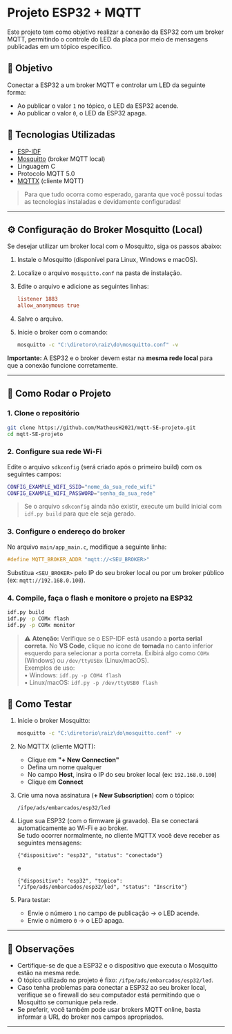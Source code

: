 # Projeto ESP32 + MQTT

Este projeto tem como objetivo realizar a conexão da ESP32 com um broker MQTT, permitindo o controle do LED da placa por meio de mensagens publicadas em um tópico específico.

## 🎯 Objetivo

Conectar a ESP32 a um broker MQTT e controlar um LED da seguinte forma:

- Ao publicar o valor `1` no tópico, o LED da ESP32 acende.
- Ao publicar o valor `0`, o LED da ESP32 apaga.

## 🧰 Tecnologias Utilizadas

- [ESP-IDF](https://docs.espressif.com/projects/esp-idf/en/latest/)
- [Mosquitto](https://mosquitto.org/) (broker MQTT local)
- Linguagem C
- Protocolo MQTT 5.0
- [MQTTX](https://mqttx.app/) (cliente MQTT)
> Para que tudo ocorra como esperado, garanta que você possui todas as tecnologias instaladas e devidamente configuradas!
---

## ⚙️ Configuração do Broker Mosquitto (Local)

Se desejar utilizar um broker local com o Mosquitto, siga os passos abaixo:

1. Instale o Mosquitto (disponível para Linux, Windows e macOS).
2. Localize o arquivo `mosquitto.conf` na pasta de instalação.
3. Edite o arquivo e adicione as seguintes linhas:

   ```conf
   listener 1883
   allow_anonymous true
   ```

4. Salve o arquivo.
5. Inicie o broker com o comando:

   ```bash
   mosquitto -c "C:\diretoro\raiz\do\mosquitto.conf" -v
   ```

**Importante:** A ESP32 e o broker devem estar na **mesma rede local** para que a conexão funcione corretamente.

---

## 🚀 Como Rodar o Projeto

### 1. Clone o repositório

```bash
git clone https://github.com/MatheusH2021/mqtt-SE-projeto.git
cd mqtt-SE-projeto
```

### 2. Configure sua rede Wi-Fi

Edite o arquivo `sdkconfig` (será criado após o primeiro build) com os seguintes campos:

```bash
CONFIG_EXAMPLE_WIFI_SSID="nome_da_sua_rede_wifi"
CONFIG_EXAMPLE_WIFI_PASSWORD="senha_da_sua_rede"
```

> Se o arquivo `sdkconfig` ainda não existir, execute um build inicial com `idf.py build` para que ele seja gerado.

### 3. Configure o endereço do broker

No arquivo `main/app_main.c`, modifique a seguinte linha:

```c
#define MQTT_BROKER_ADDR "mqtt://<SEU_BROKER>"
```

Substitua `<SEU_BROKER>` pelo IP do seu broker local ou por um broker público (ex: `mqtt://192.168.0.100`).

### 4. Compile, faça o flash e monitore o projeto na ESP32

```bash
idf.py build
idf.py -p COMx flash
idf.py -p COMx monitor
```
> ⚠️ **Atenção:** Verifique se o ESP-IDF está usando a **porta serial correta**. No **VS Code**, clique no ícone de **tomada** no canto inferior esquerdo para selecionar a porta correta. Exibirá algo como `COMx` (Windows) ou `/dev/ttyUSBx` (Linux/macOS).   
> Exemplos de uso:  
> • Windows: `idf.py -p COM4 flash`  
> • Linux/macOS: `idf.py -p /dev/ttyUSB0 flash`


## 🧪 Como Testar

1. Inicie o broker Mosquitto:

   ```bash
   mosquitto -c "C:\diretorio\raiz\do\mosquitto.conf" -v
   ```

2. No MQTTX (cliente MQTT):

   - Clique em **"+ New Connection"**
   - Defina um nome qualquer
   - No campo **Host**, insira o IP do seu broker local (ex: `192.168.0.100`)
   - Clique em **Connect**

3. Crie uma nova assinatura (**+ New Subscription**) com o tópico:

   ```
   /ifpe/ads/embarcados/esp32/led
   ```

4. Ligue sua ESP32 (com o firmware já gravado). Ela se conectará automaticamente ao Wi-Fi e ao broker.  
   Se tudo ocorrer normalmente, no cliente MQTTX você deve receber as seguintes mensagens:

   ```
   {"dispositivo": "esp32", "status": "conectado"}
   ```

   e

   ```
   {"dispositivo": "esp32", "topico": "/ifpe/ads/embarcados/esp32/led", "status": "Inscrito"}
   ```

5. Para testar:

   - Envie o número `1` no campo de publicação → o LED acende.
   - Envie o número `0` → o LED apaga.

---

## 📝 Observações

- Certifique-se de que a ESP32 e o dispositivo que executa o Mosquitto estão na mesma rede.
- O tópico utilizado no projeto é fixo: `/ifpe/ads/embarcados/esp32/led`.
- Caso tenha problemas para conectar a ESP32 ao seu broker local, verifique se o firewall do seu computador está permitindo que o Mosquitto se comunique pela rede.
- Se preferir, você também pode usar brokers MQTT online, basta informar a URL do broker nos campos apropriados.

---
